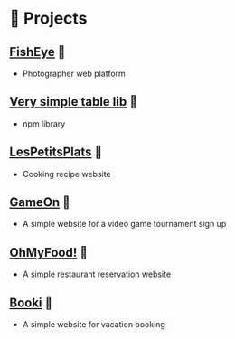 # 🧪 Projects

## [FishEye](https://iridescent-axolotl-ea3945.netlify.app/) 🔗
- Photographer web platform

## [Very simple table lib](https://www.npmjs.com/package/very-simple-table-lib) 🔗
- npm library

## [LesPetitsPlats](https://mosmid.github.io/lespetitsplats/) 🔗
- Cooking recipe website

## [GameOn](https://mosmid.github.io/GameOn-website-FR/) 🔗
- A simple website for a video game tournament sign up

## [OhMyFood!](https://mosmid.github.io/P3/) 🔗
- A simple restaurant reservation website

## [Booki](https://mosmid.github.io/OCR/) 🔗
- A simple website for vacation booking